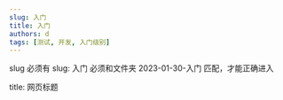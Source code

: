 ```yaml
---
slug: 入门
title: 入门
authors: d
tags: [测试, 开发, 入门级别]
---
```



slug 必须有  slug: 入门  必须和文件夹 2023-01-30-入门 匹配，才能正确进入

title: 网页标题




